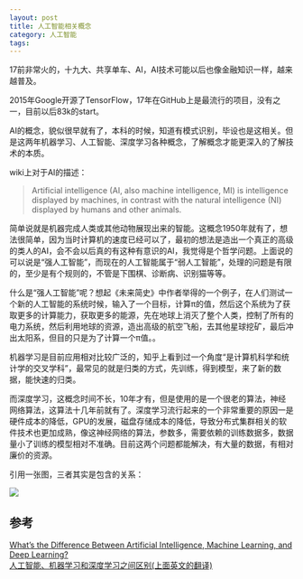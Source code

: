 ```yaml
---
layout: post
title: 人工智能相关概念
category: 人工智能
tags: 
---
```


17前非常火的，十九大、共享单车、AI，AI技术可能以后也像金融知识一样，越来越普及。

2015年Google开源了TensorFlow，17年在GitHub上是最流行的项目，没有之一，目前以后83k的start。

AI的概念，貌似很早就有了，本科的时候，知道有模式识别，毕设也是这相关。但是这两年机器学习、人工智能、深度学习各种概念，了解概念才能更深入的了解技术的本质。

wiki上对于AI的描述：

> Artificial intelligence (AI, also machine intelligence, MI) is intelligence displayed by machines, in contrast with the natural intelligence (NI) displayed by humans and other animals. 
> 

简单说就是机器完成人类或其他动物展现出来的智能。这概念1950年就有了，想法很简单，因为当时计算机的速度已经可以了，最初的想法是造出一个真正的高级的类人的AI，会不会以后真的有这种有意识的AI，我觉得是个哲学问题。上面说的可以说是“强人工智能”，而现在的人工智能属于“弱人工智能”，处理的问题是有限的，至少是有个规则的，不管是下围棋、诊断病、识别猫等等。

什么是“强人工智能”呢？想起《未来简史》中作者举得的一个例子，在人们测试一个新的人工智能的系统时候，输入了一个目标，计算π的值，然后这个系统为了获取更多的计算能力，获取更多的能源，先在地球上消灭了整个人类，控制了所有的电力系统，然后利用地球的资源，造出高级的航空飞船，去其他星球挖矿，最后冲出太阳系，但目的只是为了计算一个π值。。

机器学习是目前应用相对比较广泛的，知乎上看到过一个角度“是计算机科学和统计学的交叉学科”，最常见的就是归类的方式，先训练，得到模型，来了新的数据，能快速的归类。

而深度学习，这概念时间不长，10年才有，但是使用的是一个很老的算法，神经网络算法，这算法十几年前就有了。深度学习流行起来的一个非常重要的原因一是硬件成本的降低，GPU的发展，磁盘存储成本的降低，导致分布式集群相关的软件技术也更加成熟，像这神经网络的算法，参数多，需要依赖的训练数据多，数据量小了训练的模型相对不准确。目前这两个问题都能解决，有大量的数据，有相对廉价的资源。

引用一张图，三者其实是包含的关系：

<img src ="https://blogs.nvidia.com/wp-content/uploads/2016/07/Deep_Learning_Icons_R5_PNG.jpg.png">


## 参考 ##
[What’s the Difference Between Artificial Intelligence, Machine Learning, and Deep Learning?](https://blogs.nvidia.com/blog/2016/07/29/whats-difference-artificial-intelligence-machine-learning-deep-learning-ai/)  
[人工智能、机器学习和深度学习之间区别(上面英文的翻译)](https://www.zhijin.vc/article/news_detail/356)  
